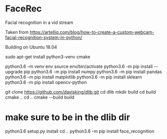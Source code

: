 # FaceRec
Facial recognition in a vid stream

Taken from https://artelliq.com/blog/how-to-create-a-custom-webcam-facial-recognition-system-in-python/

Building on Ubuntu 18.04

sudo apt-get install python3-venv cmake

python3.6 -m venv env
source env/bin/activate
python3.6 -m pip install --upgrade pip
python3.6 -m pip install numpy
python3.6 -m pip install pandas
python3.6 -m pip install matplotlib
python3.6 -m pip install sklearn
python3.6 -m pip install opencv-python

git clone https://github.com/davisking/dlib.git
cd dlib
mkdir build
cd build
cmake ..
cd ..
cmake --build build
# make sure to be in the dlib dir
python3.6 setup.py install
cd ..
python3.6 -m pip install face_recognition





